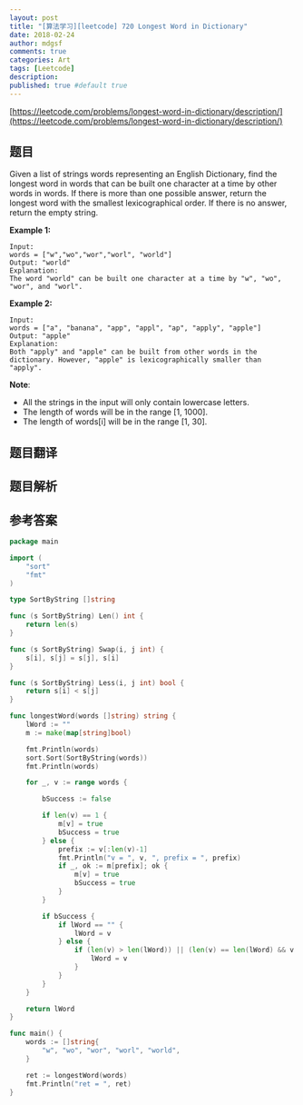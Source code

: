 ```yaml
---
layout: post
title: "[算法学习][leetcode] 720 Longest Word in Dictionary"
date: 2018-02-24
author: mdgsf
comments: true
categories: Art
tags: [Leetcode]
description:
published: true #default true
---
```


[https://leetcode.com/problems/longest-word-in-dictionary/description/](https://leetcode.com/problems/longest-word-in-dictionary/description/)

## 题目

Given a list of strings words representing an English Dictionary, find the longest word in words that can be built one character at a time by other words in words. If there is more than one possible answer, return the longest word with the smallest lexicographical order.
If there is no answer, return the empty string.

**Example 1:**

```
Input:
words = ["w","wo","wor","worl", "world"]
Output: "world"
Explanation:
The word "world" can be built one character at a time by "w", "wo", "wor", and "worl".
```

**Example 2:**

```
Input:
words = ["a", "banana", "app", "appl", "ap", "apply", "apple"]
Output: "apple"
Explanation:
Both "apply" and "apple" can be built from other words in the dictionary. However, "apple" is lexicographically smaller than "apply".
```

**Note**:

- All the strings in the input will only contain lowercase letters.
- The length of words will be in the range [1, 1000].
- The length of words[i] will be in the range [1, 30].

## 题目翻译

## 题目解析

## 参考答案

```go
package main

import (
    "sort"
    "fmt"
)

type SortByString []string

func (s SortByString) Len() int {
    return len(s)
}

func (s SortByString) Swap(i, j int) {
    s[i], s[j] = s[j], s[i]
}

func (s SortByString) Less(i, j int) bool {
    return s[i] < s[j]
}

func longestWord(words []string) string {
    lWord := ""
    m := make(map[string]bool)

    fmt.Println(words)
    sort.Sort(SortByString(words))
    fmt.Println(words)

    for _, v := range words {

        bSuccess := false

        if len(v) == 1 {
            m[v] = true
            bSuccess = true
        } else {
            prefix := v[:len(v)-1]
            fmt.Println("v = ", v, ", prefix = ", prefix)
            if _, ok := m[prefix]; ok {
                m[v] = true
                bSuccess = true
            }
        }

        if bSuccess {
            if lWord == "" {
                lWord = v
            } else {
                if (len(v) > len(lWord)) || (len(v) == len(lWord) && v < lWord) {
                    lWord = v
                }
            }
        }
    }

    return lWord
}

func main() {
    words := []string{
        "w", "wo", "wor", "worl", "world",
    }

    ret := longestWord(words)
    fmt.Println("ret = ", ret)
}
```
